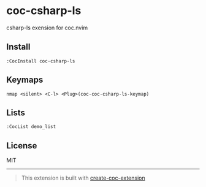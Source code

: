 # coc-csharp-ls

csharp-ls exension for coc.nvim

## Install

`:CocInstall coc-csharp-ls`

## Keymaps

`nmap <silent> <C-l> <Plug>(coc-coc-csharp-ls-keymap)`

## Lists

`:CocList demo_list`

## License

MIT

---

> This extension is built with [create-coc-extension](https://github.com/fannheyward/create-coc-extension)
